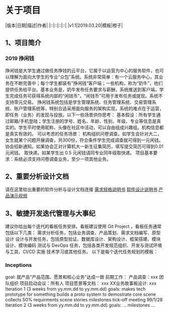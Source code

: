 # 关于项目
|版本|日期|描述|作者|
|::|::|::|::|
|v1.1|2019.03.20|模板|橙子|
## 1、项目简介
### 2019 挣闲钱
挣闲钱是大学生通过做任务挣钱的云平台，它属于以运营为中心的服务软件，也可以理解为面向大学生的专业“众包”系统。系统非常简单：有一个云服务中心，其业务在不断完善中；每个学生都装有“挣闲钱”客户端；一些机构，称为“奶牛”，他们提供任务给平台。基本业务是，奶牛发布任务要求与薪酬，系统推送到客户端，学生完成任务可获得系统内部的“闲钱币”，“闲钱币”可用于发布任务或提现。系统不支持零元交易。
挣闲钱系统包括是学生管理系统、任务管理系统、交易管理系统、账户管理系统等，特别合适采用面向服务的架构实现。系统的难点在于运营，即任务（业务）的发现与投放。以下一些场景供你思考：
基本假设：所有学生通过邮箱/手机登陆；学生注册的学号、姓名、年龄、性别、年级、专业等信息是真实的。学生平时使用昵称、头像在社区中活动，可以自由组成兴趣组。机构信息都是真实有效的。
可以考虑的任务场景： 
机构组织问卷调查。如学生会针对大二，女生就某个问题开展调查，共300份，符合条件学生完成调查就可得到一元闲钱。
协会招新通知。如某协会正对计算机大一新生征集简历，填写提交简历可得到0.01元闲钱。
取快递。如某学生出 0.5 元闲钱请同专业同年级取快递。
项目基本要求：系统必须支持问卷调查业务，至少一项其他业务。

## 2、重要分析设计文档
请在这里给出重要的软件分析与设计文档连接
[需求规格说明书]()
[软件设计说明书]()
[产品演示视频]()

## 3、敏捷开发迭代管理与大事纪
建议你给出每个迭代的看板任务安排。看板建议使用 Git Project ，看板任务通常包括以下几类：
需求分析任务，包括业务调查、产品策划、需求文档编写、原型设计
设计与开发任务，包括原型验证、数据库设计、架构设计、框架搭建、模块设计、模块编码
测试与 DevOps 任务，包括各类开发规范组织、开发与测试环境与工具、CI/CD 实施
技术学习或其他任务。
以下是每个迭代任务规划的模板：

### Inceptions 
goal: 就产品“产品范围、愿景和核心业务”达成一致
前期工作： 
产品调查：xxx
团队组织
项目启动会议：所有人
项目愿景等文档： xxx
XX业务故事板设计: xxx
Iteration 1 (3 weeks from yy.mm.dd to yy.mm.dd) 
goals: 
makes tech prototype for something
builds a proto system to demostrate core scene
collects 50% requirments scene stories
milestones 
tick-off meeting 99/1/28
Iteration 2 (3 weeks from yy.mm.dd to yy.mm.dd) 
goals: 
…
milestones 
…


